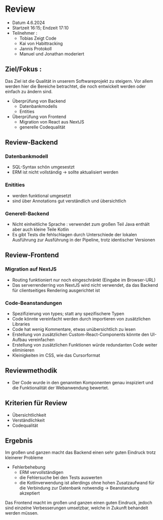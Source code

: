 # Review
- Datum 4.6.2024
- Startzeit 16:15; Endzeit 17:10
- Teilnehmer :
  - Tobias Zeigt Code
  - Kai von Habittracking
  - Jannis Protokoll
  - Manuel und Jonathan moderiert
## Ziel/Fokus :
Das Ziel ist die Qualität in unserem Softwareprojekt zu steigern. Vor allem werden hier die Bereiche betrachtet, die noch entwickelt werden oder einfach zu ändern sind.
- Überprüfung von Backend
  - Datenbankmodells
  - Entities
- Überprüfung von Frontend
  - Migration von React aus NextJS
  - generelle Codequalität
  
## Review-Backend
###  Datenbankmodell 
- SQL-Syntax schön umgesestzt
- ERM ist nicht vollständig -> sollte aktualisiert werden
### Enitities
- werden funktional umgesetzt
- sind über Annotations gut verständlich und übersichtlich
### Generell-Backend
- Nicht einheitliche Sprache : verwendet zum großen Teil Java enthält aber auch kleine Teile Kotlin
- Es gibt Tests die fehlschlagen durch Unterschiede der lokalen Ausführung zur Ausführung in der Pipeline, trotz identischer Versionen

## Review-Frontend
### Migration auf NextJS
- Routing funktioniert nur noch eingeschränkt (Eingabe im Browser-URL)
- Das serverrenderring von NextJS wird nicht verwendet, da das Backend für clientseitiges Rendering ausgerichtet ist

### Code-Beanstandungen
- Spezifizierung von types; statt any spezifischere Typen
- Code könnte vereinfacht werden durch importieren von zusätzlichen Libraries
- Code hat wenig Kommentare, etwas unübersichtlich zu lesen
- Erstellung von zusätzlichen Custom-React-Components könnte den UI-Aufbau vereinfachen
- Erstellung von zusätzlichen Funktionen würde redundanten Code weiter eliminieren
- Kleinigkeiten im CSS, wie das Cursorformat 
  
## Reviewmethodik
- Der Code wurde in den genannten Komponenten genau inspiziert und die Funktionalität der Webanwendung bewertet.

## Kriterien für Review
- Übersichtlichkeit
- Verständlichkeit
- Codequalität


## Ergebnis
Im großen und ganzen macht das Backend einen sehr guten Eindruck trotz kleinerer Probleme
- Fehlerbehebung 
  - ERM vervollständigen
  - die Fehlersuche bei den Tests auswerten
  - die Kotlinverwendung ist allerdings ohne hohen Zusatzaufwand für die Verbindung zur Datenbank notwendig -> Beanstandung akzeptiert
    
Das Frontend macht im großen und ganzen einen guten Eindruck, jedoch sind einzelne Verbesserungen umsetzbar, welche in Zukunft behandelt werden müssen.
 

